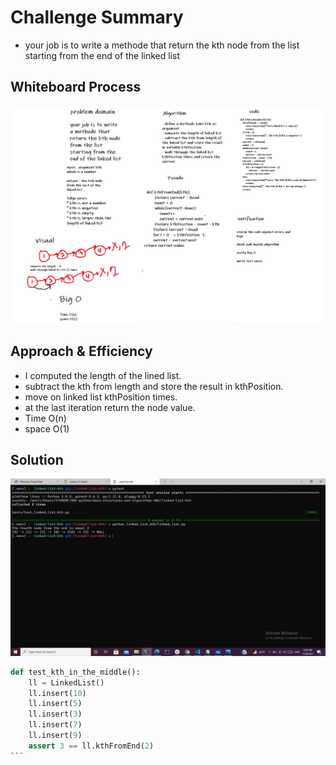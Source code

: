 # Challenge Summary

- your job is to write a methode that return the kth node from the list starting from the end of the linked list  


## Whiteboard Process
![](linked-list-kth.png)

## Approach & Efficiency
<!-- What approach did you take? Why? What is the Big O space/time for this approach? -->
- I computed the length of the lined list.
- subtract the kth from length and store the result in kthPosition.
- move on linked list kthPosition times.
- at the last iteration return the node value.
- Time O(n)
- space O(1)

## Solution
<!-- Show how to run your code, and examples of it in action -->

![](kth_test.png)

````python
def test_kth_in_the_middle():
    ll = LinkedList()
    ll.insert(10)
    ll.insert(5)
    ll.insert(3)
    ll.insert(7)
    ll.insert(9)
    assert 3 == ll.kthFromEnd(2)
```




